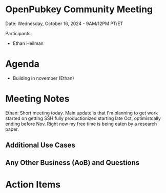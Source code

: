 # OpenPubkey Community Meeting
Date: Wednesday, October 16, 2024 - 9AM/12PM PT/ET

Participants:
* Ethan Heilman


# Agenda
* Building in november (Ethan)

# Meeting Notes
Ethan: Short meeting today. Main update is that I'm planning to get work started on getting SSH fully productionized starting late Oct, optimistcally ending before Nov. Right now my free time is being eaten by a research paper.

## Additional Use Cases

## Any Other Business (AoB) and Questions

# Action Items